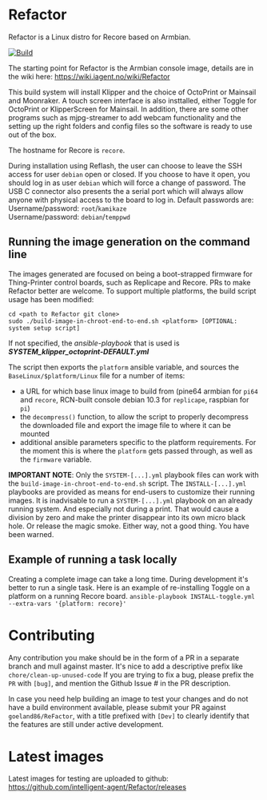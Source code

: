 # Refactor
Refactor is a Linux distro for Recore based on Armbian.

[![Build](https://github.com/intelligent-agent/Refactor/actions/workflows/main.yml/badge.svg)](https://github.com/intelligent-agent/Refactor/actions/workflows/main.yml)

The starting point for Refactor is the Armbian console image, details are in the wiki here:
https://wiki.iagent.no/wiki/Refactor

This build system will install Klipper and the choice of OctoPrint or Mainsail and Moonraker.
A touch screen interface is also insttalled, either Toggle for OctoPrint or KlipperScreen for Mainsail.
In addition, there are some other programs such as mjpg-streamer to add webcam functionality and the setting up the
right folders and config files so the software is ready to use out of the box.

The hostname for Recore is `recore`.

During installation using Reflash, the user can choose to leave the SSH access for user `debian` open or closed. If you choose to have it open, you should log in as user `debian` which will force a change of password. The USB C connector also presents the a serial port which will always allow anyone with physical access to the board to log in. Default passwords are:
Username/password: `root`/`kamikaze`  
Username/password: `debian`/`temppwd`  

## Running the image generation on the command line
The images generated are focused on being a boot-strapped firmware for Thing-Printer control boards, such as Replicape and Recore. PRs to make Refactor better are welcome. To support multiple platforms, the build script usage has been modified:
```
cd <path to Refactor git clone>
sudo ./build-image-in-chroot-end-to-end.sh <platform> [OPTIONAL: system setup script]
```
If not specified, the _ansible-playbook_ that is used is ___SYSTEM_klipper_octoprint-DEFAULT.yml___

The script then exports the `platform` ansible variable, and sources the `BaseLinux/$platform/Linux` file for a number of items:
* a URL for which base linux image to build from (pine64 armbian for `pi64` and `recore`, RCN-built console debian 10.3 for `replicape`, raspbian for `pi`)
* the `decompress()` function, to allow the script to properly decompress the downloaded file and export the image file to where it can be mounted
* additional ansible parameters specific to the platform requirements. For the moment this is where the `platform` gets passed through, as well as the `firmware` variable.

**IMPORTANT NOTE**: Only the `SYSTEM-[...].yml` playbook files can work with the `build-image-in-chroot-end-to-end.sh` script. The `INSTALL-[...].yml` playbooks are provided as means for end-users to customize their running images. It is inadvisable to run a `SYSTEM-[...].yml` playbook on an already running system. And especially not during a print. That would cause a division by zero and make the printer disappear into its own micro black hole. Or release the magic smoke. Either way, not a good thing. You have been warned.

## Example of running a task locally
Creating a complete image can take a long time. During development it's better to run a single task.
Here is an example of re-installing Toggle on a platform on a running Recore board.
`ansible-playbook INSTALL-toggle.yml --extra-vars '{platform: recore}'`

# Contributing
Any contribution you make should be in the form of a PR in a separate branch and mull against master.
It's nice to add a descriptive prefix like `chore/clean-up-unused-code`
If you are trying to fix a bug, please prefix the `PR` with `[bug]`, and mention the Github Issue # in the PR description.

In case you need help building an image to test your changes and do not have a build environment available, please submit your PR against `goeland86/ReFactor`, with a title prefixed with `[Dev]` to clearly identify that the features are still under active development.

# Latest images
Latest images for testing are uploaded to github: https://github.com/intelligent-agent/Refactor/releases
